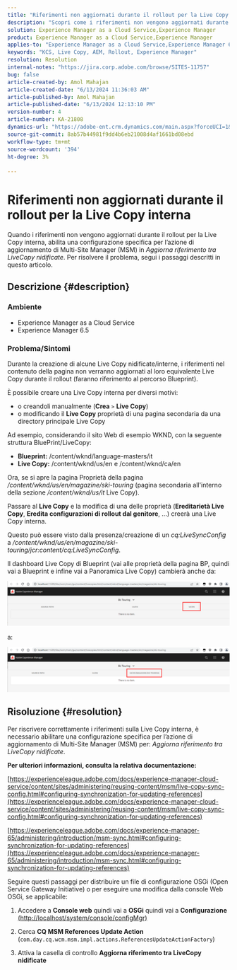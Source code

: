 ```yaml
---
title: "Riferimenti non aggiornati durante il rollout per la Live Copy interna"
description: "Scopri come i riferimenti non vengono aggiornati durante il rollout per la Live Copy interna. Abilitare una configurazione specifica per Multi-Site Manager"
solution: Experience Manager as a Cloud Service,Experience Manager
product: Experience Manager as a Cloud Service,Experience Manager
applies-to: "Experience Manager as a Cloud Service,Experience Manager 6.5"
keywords: "KCS, Live Copy, AEM, Rollout, Experience Manager"
resolution: Resolution
internal-notes: "https://jira.corp.adobe.com/browse/SITES-11757"
bug: false
article-created-by: Amol Mahajan
article-created-date: "6/13/2024 11:36:03 AM"
article-published-by: Amol Mahajan
article-published-date: "6/13/2024 12:13:10 PM"
version-number: 4
article-number: KA-21808
dynamics-url: "https://adobe-ent.crm.dynamics.com/main.aspx?forceUCI=1&pagetype=entityrecord&etn=knowledgearticle&id=06ffe51b-7929-ef11-840b-6045bd006704"
source-git-commit: 8ab57b44981f9dd4b6eb21008d4af1661bd08ebd
workflow-type: tm+mt
source-wordcount: '394'
ht-degree: 3%

---
```


# Riferimenti non aggiornati durante il rollout per la Live Copy interna


Quando i riferimenti non vengono aggiornati durante il rollout per la Live Copy interna, abilita una configurazione specifica per l’azione di aggiornamento di Multi-Site Manager (MSM) in *Aggiorna riferimento tra LiveCopy nidificate*. Per risolvere il problema, segui i passaggi descritti in questo articolo.

## Descrizione {#description}


### <b>Ambiente</b>

- Experience Manager as a Cloud Service
- Experience Manager 6.5


### <b>Problema/Sintomi</b>

Durante la creazione di alcune Live Copy nidificate/interne, i riferimenti nel contenuto della pagina non verranno aggiornati al loro equivalente Live Copy durante il rollout (faranno riferimento al percorso Blueprint).

È possibile creare una Live Copy interna per diversi motivi:

- o creandoli manualmente (<b>Crea</b> `>`  <b>Live Copy</b>)
- o modificando il <b>Live Copy</b> proprietà di una pagina secondaria da una directory principale Live Copy




Ad esempio, considerando il sito Web di esempio WKND, con la seguente struttura BluePrint/LiveCopy:

- <b>Blueprint:</b> /content/wknd/language-masters/it
- <b>Live Copy:</b> /content/wknd/us/en e /content/wknd/ca/en


Ora, se si apre la pagina Proprietà della pagina */content/wknd/us/en/magazine/ski-touring* (pagina secondaria all&#39;interno della sezione */content/wknd/us/it* Live Copy).

Passare al <b>Live Copy</b> e la modifica di una delle proprietà (<b>Ereditarietà Live Copy</b>, <b>Eredita configurazioni di rollout dal genitore</b>, ...) creerà una Live Copy interna.

Questo può essere visto dalla presenza/creazione di un *cq:LiveSyncConfig* a */content/wknd/us/en/magazine/ski-touring/jcr:content/cq:LiveSyncConfig*.

Il dashboard Live Copy di Blueprint (vai alle proprietà della pagina BP, quindi vai a Blueprint e infine vai a Panoramica Live Copy) cambierà anche da:

![](assets/___07ffe51b-7929-ef11-840b-6045bd006704___.png)

a:

![](assets/___09ffe51b-7929-ef11-840b-6045bd006704___.png)


## Risoluzione {#resolution}


Per riscrivere correttamente i riferimenti sulla Live Copy interna, è necessario abilitare una configurazione specifica per l’azione di aggiornamento di Multi-Site Manager (MSM) per: *Aggiorna riferimento tra LiveCopy nidificate*.

<b>Per ulteriori informazioni, consulta la relativa documentazione:</b>

[https://experienceleague.adobe.com/docs/experience-manager-cloud-service/content/sites/administering/reusing-content/msm/live-copy-sync-config.html#configuring-synchronization-for-updating-references](https://experienceleague.adobe.com/docs/experience-manager-cloud-service/content/sites/administering/reusing-content/msm/live-copy-sync-config.html#configuring-synchronization-for-updating-references)

[https://experienceleague.adobe.com/docs/experience-manager-65/administering/introduction/msm-sync.html#configuring-synchronization-for-updating-references](https://experienceleague.adobe.com/docs/experience-manager-65/administering/introduction/msm-sync.html#configuring-synchronization-for-updating-references)



Seguire questi passaggi per distribuire un file di configurazione OSGi (Open Service Gateway Initiative) o per eseguire una modifica dalla console Web OSGi, se applicabile:

1. Accedere a <b>Console web</b> quindi vai a <b>OSGi</b> quindi vai a <b>Configurazione</b> [(http://localhost/system/console/configMgr)](http://localhost/system/console/configMgr)


2. Cerca <b>CQ MSM References Update Action</b> (`com.day.cq.wcm.msm.impl.actions.ReferencesUpdateActionFactory`)


3. Attiva la casella di controllo <b>Aggiorna riferimento tra LiveCopy nidificate</b>


